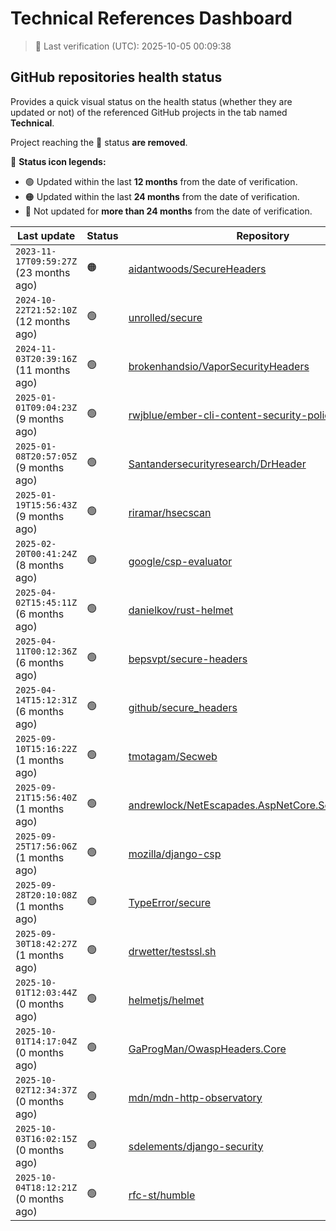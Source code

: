 
# Technical References Dashboard

> 📅 Last verification (UTC): 2025-10-05 00:09:38

## GitHub repositories health status

Provides a quick visual status on the health status (whether they are updated or not) of the referenced GitHub projects in the tab named **Technical**.

Project reaching the :red_circle: status **are removed**.

:speech_balloon: **Status icon legends:**

* :green_circle: Updated within the last **12 months** from the date of verification.
* :orange_circle: Updated within the last **24 months** from the date of verification.
* :red_circle: Not updated for **more than 24 months** from the date of verification.

| Last update | Status | Repository |
| --- | --- | --- |
| `2023-11-17T09:59:27Z` (23 months ago) | :orange_circle: | [aidantwoods/SecureHeaders](https://github.com/aidantwoods/SecureHeaders) |
| `2024-10-22T21:52:10Z` (12 months ago) | :green_circle: | [unrolled/secure](https://github.com/unrolled/secure) |
| `2024-11-03T20:39:16Z` (11 months ago) | :green_circle: | [brokenhandsio/VaporSecurityHeaders](https://github.com/brokenhandsio/VaporSecurityHeaders) |
| `2025-01-01T09:04:23Z` (9 months ago) | :green_circle: | [rwjblue/ember-cli-content-security-policy/](https://github.com/rwjblue/ember-cli-content-security-policy/) |
| `2025-01-08T20:57:05Z` (9 months ago) | :green_circle: | [Santandersecurityresearch/DrHeader](https://github.com/Santandersecurityresearch/DrHeader) |
| `2025-01-19T15:56:43Z` (9 months ago) | :green_circle: | [riramar/hsecscan](https://github.com/riramar/hsecscan) |
| `2025-02-20T00:41:24Z` (8 months ago) | :green_circle: | [google/csp-evaluator](https://github.com/google/csp-evaluator) |
| `2025-04-02T15:45:11Z` (6 months ago) | :green_circle: | [danielkov/rust-helmet](https://github.com/danielkov/rust-helmet) |
| `2025-04-11T00:12:36Z` (6 months ago) | :green_circle: | [bepsvpt/secure-headers](https://github.com/bepsvpt/secure-headers) |
| `2025-04-14T15:12:31Z` (6 months ago) | :green_circle: | [github/secure_headers](https://github.com/github/secure_headers) |
| `2025-09-10T15:16:22Z` (1 months ago) | :green_circle: | [tmotagam/Secweb](https://github.com/tmotagam/Secweb) |
| `2025-09-21T15:56:40Z` (1 months ago) | :green_circle: | [andrewlock/NetEscapades.AspNetCore.SecurityHeaders](https://github.com/andrewlock/NetEscapades.AspNetCore.SecurityHeaders) |
| `2025-09-25T17:56:06Z` (1 months ago) | :green_circle: | [mozilla/django-csp](https://github.com/mozilla/django-csp) |
| `2025-09-28T20:10:08Z` (1 months ago) | :green_circle: | [TypeError/secure](https://github.com/TypeError/secure) |
| `2025-09-30T18:42:27Z` (1 months ago) | :green_circle: | [drwetter/testssl.sh](https://github.com/drwetter/testssl.sh) |
| `2025-10-01T12:03:44Z` (0 months ago) | :green_circle: | [helmetjs/helmet](https://github.com/helmetjs/helmet) |
| `2025-10-01T14:17:04Z` (0 months ago) | :green_circle: | [GaProgMan/OwaspHeaders.Core](https://github.com/GaProgMan/OwaspHeaders.Core) |
| `2025-10-02T12:34:37Z` (0 months ago) | :green_circle: | [mdn/mdn-http-observatory](https://github.com/mdn/mdn-http-observatory) |
| `2025-10-03T16:02:15Z` (0 months ago) | :green_circle: | [sdelements/django-security](https://github.com/sdelements/django-security) |
| `2025-10-04T18:12:21Z` (0 months ago) | :green_circle: | [rfc-st/humble](https://github.com/rfc-st/humble) |


